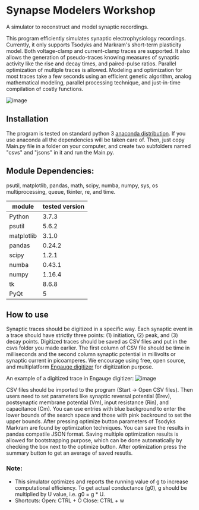 # Synapse Modelers Workshop
A simulator to reconstruct and model synaptic recordings.

This program efficiently simulates synaptic electrophysiology recordings. Currently, it only supports Tsodyks and Markram's short-term plasticity model. Both voltage-clamp and current-clamp traces are supported. It also allows the generation of pseudo-traces knowing measures of synaptic activity like the rise and decay times, and paired-pulse ratios. Parallel optimization of multiple traces is allowed. Modeling and optimization for most traces take a few seconds using an efficient genetic algorithm, analog mathematical modeling, parallel processing technique, and just-in-time compilation of costly functions.

![image](https://user-images.githubusercontent.com/18602635/97099398-da4abc80-165e-11eb-997a-2930a680dffa.png)

## Installation
The program is tested on standard python 3 [anaconda distribution](https://www.anaconda.com/distribution/). If you use anaconda all the dependencies will be taken care of. Then, just copy Main.py file in a folder on your computer, and create two subfolders named "csvs" and "jsons" in it and run the Main.py.

## Module Dependencies:
psutil, matplotlib, pandas, math, scipy, numba, numpy, sys, os multiprocessing, queue, tkinter, re, and time.

|module|tested version|
|---|---|
|Python|3.7.3|
|psutil|5.6.2|
|matplotlib|3.1.0|
|pandas|0.24.2|
|scipy|1.2.1|
|numba|0.43.1|
|numpy|1.16.4|
|tk|8.6.8|
|PyQt|5|


## How to use
Synaptic traces should be digitized in a specific way. Each synaptic event in a trace should have strictly three points: (1) initiation, (2) peak, and (3) decay points. Digitized traces should be saved as CSV files and put in the csvs folder you made earlier. The first column of CSV file should be time in milliseconds and the second column synaptic potential in millivolts or synaptic current in picoamperes. We encourage using free, open source, and multiplatform [Engauge digitizer](https://github.com/markummitchell/engauge-digitizer/releases) for digitization purpose.

An example of a digitized trace in Engauge digitizer:
![image](https://user-images.githubusercontent.com/18602635/59129236-3ca3ff80-893a-11e9-858d-bb6e74625ea6.png)

CSV files should be imported to the program (Start -> Open CSV files). Then users need to set parameters like synaptic reversal potential (Erev), postsynaptic membrane potential (Vm), input resistance (Rin), and capacitance (Cm). You can use entries with blue background to enter the lower bounds of the search space and those with pink backround to set the upper bounds. After pressing optimize button parameters of Tsodyks Markram are found by optimization techniques. You can save the results in pandas compatile JSON format. Saving multiple optimization results is allowed for bootstrapping purpose, which can be done automatically by checking the box next to the optimize button. After optimization press the summary button to get an average of saved resutls.

### Note:
* This simulator optimizes and reports the running value of g to increase computational efficiency. To get actual conductance (g0), g should be multiplied by U value, i.e. g0 = g * U.
* Shortcuts: 
Open: CTRL + O
Close: CTRL + w
